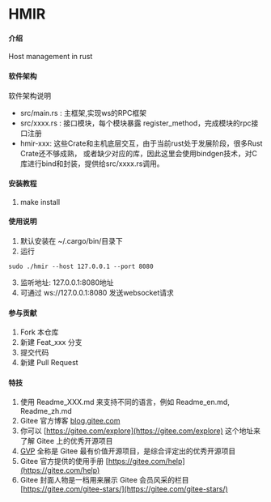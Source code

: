 # HMIR

#### 介绍
Host management in rust

#### 软件架构
软件架构说明

- src/main.rs : 主框架,实现ws的RPC框架
- src/xxxx.rs : 接口模块，每个模块暴露 register_method，完成模块的rpc接口注册
- hmir-xxx: 这些Crate和主机底层交互，由于当前rust处于发展阶段，很多Rust Crate还不够成熟，
  或者缺少对应的库，因此这里会使用bindgen技术，对C库进行bind和封装，提供给src/xxxx.rs调用。



#### 安装教程

1.  make install

#### 使用说明

1. 默认安装在 ~/.cargo/bin/目录下
2. 运行

```
sudo ./hmir --host 127.0.0.1 --port 8080
```
3. 监听地址: 127.0.0.1:8080地址
4. 可通过 ws://127.0.0.1:8080 发送websocket请求

#### 参与贡献

1.  Fork 本仓库
2.  新建 Feat_xxx 分支
3.  提交代码
4.  新建 Pull Request


#### 特技

1.  使用 Readme\_XXX.md 来支持不同的语言，例如 Readme\_en.md, Readme\_zh.md
2.  Gitee 官方博客 [blog.gitee.com](https://blog.gitee.com)
3.  你可以 [https://gitee.com/explore](https://gitee.com/explore) 这个地址来了解 Gitee 上的优秀开源项目
4.  [GVP](https://gitee.com/gvp) 全称是 Gitee 最有价值开源项目，是综合评定出的优秀开源项目
5.  Gitee 官方提供的使用手册 [https://gitee.com/help](https://gitee.com/help)
6.  Gitee 封面人物是一档用来展示 Gitee 会员风采的栏目 [https://gitee.com/gitee-stars/](https://gitee.com/gitee-stars/)
